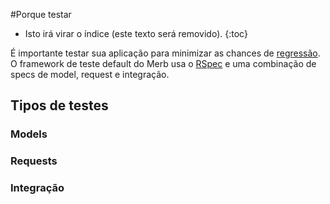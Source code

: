 #Porque testar

* Isto irá virar o índice (este texto será removido).
{:toc}

É importante testar sua aplicação para minimizar as chances de [regressão][].
O framework de teste default do Merb usa o [RSpec][] e uma combinação de specs
de model, request e integração.

## Tipos de testes

### Models

### Requests

### Integração


<!-- Links -->
[regressão]:         http://pt.wikipedia.org/wiki/Teste_de_regress%C3%A3o
[RSpec]:              http://rspec.info/
